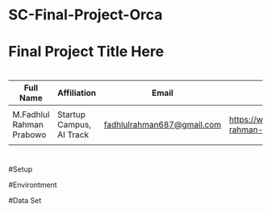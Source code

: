 # SC-Final-Project-Orca
# Final Project Title Here
#
| Full Name                | Affiliation              | Email                      |  LinkedIn                                             |  Role        |
|--------------------------|--------------------------|----------------------------|-------------------------------------------------------|--------------|
|                          |                          |                            |                                                       |              |
| M.Fadhlul Rahman Prabowo | Startup Campus, AI Track | fadhlulrahman687@gmail.com | https://www.linkedin.com/in/fadhlul-rahman-a0787b262/ |  Team Member |
|                          |                          |                            |                                                       |              |
#
#Setup

#Environtment

#Data Set
